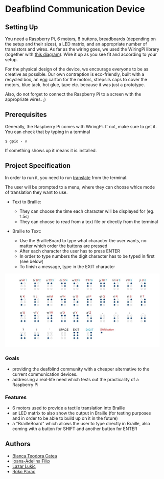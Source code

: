 # Deafblind Communication Device

## Setting Up

You need a Raspberry Pi, 6 motors, 8 buttons, breadboards (depending on the setup and their sizes), a LED matrix, and an appropriate number of transistors and wires. As far as the wiring goes, we used the  WiringPi library (together with [this diagram](https://raw.githubusercontent.com/ppelleti/hs-wiringPi/master/pin-diagram.png)). Wire it up as you see fit and according to your setup.

For the physical design of the device, we encourage everyone to be as creative as possible. Our own contraption is eco-friendly, built with a recycled box, an egg carton for the motors, strepsils caps to cover the motors, blue tack, hot glue, tape etc. because it was just a prototype.

Also, do not forget to connect the Raspberry Pi to a screen with the appropriate wires. ;)

## Prerequisites

Generally, the Raspberry Pi comes with WiringPi. If not, make sure to get it. You can check that by typing in a terminal

```
$ gpio - v
```

If something shows up it means it is installed.

## Project Specification

In order to run it, you need to run [translate](translate) from the terminal.

The user will be prompted to a menu, where they can choose whice mode of translation they want to use.
- Text to Braille:
  - They can choose the time each character will be displayed for (eg. 1.5s)
  - They can choose to read from a text file or directly from the terminal

- Braille to Text:
  - Use the BrailleBoard to type what character the user  wants, no matter which order the buttons are pressed
  - After each character the user has to press ENTER
  - In order to type numbers the digit character has to be typed in first (see below)
  - To finish a message, type in the EXIT character

<img src = "/images/3.jpg">

### Goals

- providing the deafblind community with a cheaper alternative to the current communication devices.
- addressing a real-life need which tests out the practicality of a Raspberry Pi

### Features

- 6 motors used to provide a tactile translation into Braille
- an LED matrix to also show the output in Braille (for testing purposes and in order to be able to build up on it in the future)
- a "BrailleBoard" which allows the user to type directly in Braille, also coming with a button for SHIFT and another button for ENTER

## Authors

- [Bianca Teodora Catea](https://github.com/BiancaTC/)
- [Ioana-Adelina Filip](https://github.com/AdelinaFilip/)
- [Lazar Lukic](https://github.com/ll8618/)
- [Roko Parac](https://github.com/rparac/)
